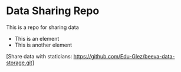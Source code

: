 # Data Sharing Repo

This is a repo for sharing data

* This is an element
* This is another element

[Share data with staticians: https://github.com/Edu-Glez/beeva-data-storage.git]
